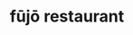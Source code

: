 ---
title: "fūjō restaurant"
description: "fūjō restaurant"
layout: shop
keywords:
  - 美食競賽
  - 台灣美食
  - 美食精選
datePublished: "2025-06-30"
dateModified: "2025-07-07"
city: "花蓮縣"
district: "花蓮市"
address: "花蓮縣花蓮市中正路618巷1號"
phone: "038361628"
geo: "23.980295657050927, 121.61340298831794"
google_map: "https://maps.app.goo.gl/joFicN7QgNBcV7fr7"
footinder: "https://footinder.com.tw/%e8%8a%b1%e8%93%ae%e7%b8%a3%e8%8a%b1%e8%93%ae%e5%b8%82/362201/"
official: "https://www.facebook.com/fujo1936/"
award:
  - name: "500盤"
    year: "2024"
    entries:
      - dishes:
          - "桌前石鍋烤麵包"

---